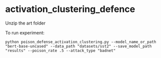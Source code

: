 # activation_clustering_defence

Unzip the art folder 

To run experiment:

```
python poison_defense_activation_clustering.py --model_name_or_path "bert-base-uncased" --data_path "datasets/sst2" --save_model_path "results" --poison_rate .5 --attack_type "badnet"
```
